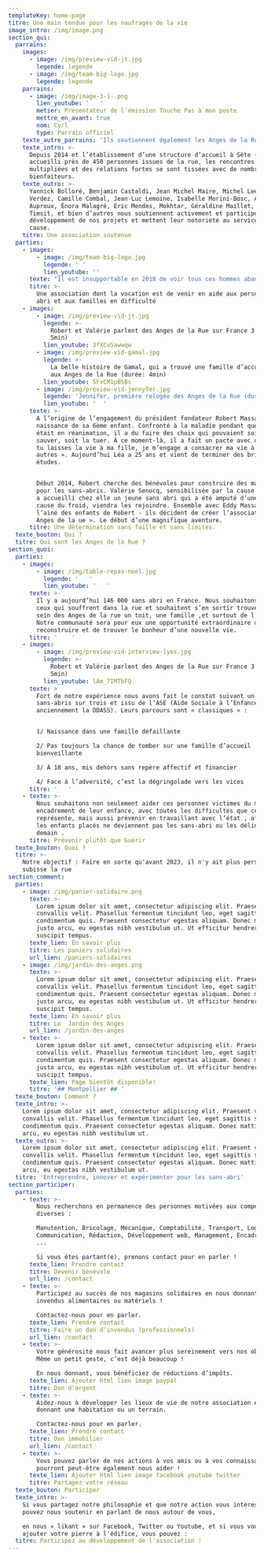 ```yaml
---
templateKey: home-page
titre: Une main tendue pour les naufragés de la vie
image_intro: /img/image.png
section_qui:
  parrains:
    images:
      - image: /img/preview-vid-jt.jpg
        legende: legende
      - image: /img/team-big-logo.jpg
        legende: legende
    parrains:
      - image: /img/image-3-1-.png
        lien_youtube: '   '
        metier: Présentateur de l'émission Touche Pas à mon poste
        mettre_en_avant: true
        nom: Cyrl
        type: Parrain officiel
    texte_autre_parrains: 'Ils soutiennent également les Anges de la Rue :'
    texte_intro: >-
      Depuis 2014 et l’établissement d’une structure d’accueil à Sète (34) ayant
      accueilli près de 450 personnes issues de la rue, les rencontres se sont
      multipliées et des relations fortes se sont tissées avec de nombreux
      bienfaiteurs.
    texte_outro: >-
      Yannick Bolloré, Benjamin Castaldi, Jean Michel Maire, Michel Leeb, Gilles
      Verdez, Camille Combal, Jean-Luc Lemoine, Isabelle Morini-Bosc, Agathe
      Auproux, Énora Malagré, Eric Mendes, Mokhtar, Géraldine Maillet, Patrick
      Timsit, et bien d’autres nous soutiennent activement et participent au
      développement de nos projets et mettent leur notoriété au service de notre
      cause.
    titre: Une association soutenue
  parties:
    - images:
        - image: /img/team-big-logo.jpg
          legende: ' '
          lien_youtube: ''
      texte: "Il est insupportable en 2018 de voir tous ces hommes abandonnés sur le trottoir. Nous voulons changer les choses et rendre ce monde plus fraternel et plus humain.\r\n\nComme le disait la chanson, « **Aujourd’hui, on a plus le droit d’avoir faim ni d’avoir froid**» Ils n’ont plus faim, grâce au fantastique travail de toutes les associations, mais il ont toujours aussi froid.\r\n\nLa rue est cruelle, c’est le royaume de l’insécurité et des addictions. On y vieillit très vite, et on en meurt.\r\n\nNous sommes là pour tous ceux qui montrent une réelle volonté de s’en sortir.\r\n\nNous leurs proposons d’être hébergé, nourri, et de partager avec nous une belle aventure au sein d’une grande famille où ils ne seront plus jamais seuls.\r\n\nL’un des principes des Anges de la Rue est la participation active ou chacun, en fonction de ses capacités et ses compétences, nous aide à construire un immense édifice de solidarité qui pourra en aider beaucoup d’autres."
      titre: >-
        Une association dont la vocation est de venir en aide aux personnes sans
        abri et aux familles en difficulté
    - images:
        - image: /img/preview-vid-jt.jpg
          legende: >-
            Robert et Valérie parlent des Anges de la Rue sur France 3 (durée:
            5min)
          lien_youtube: 3fXCv5awwqw
        - image: /img/preview-vid-gamal.jpg
          legende: >-
            La belle histoire de Gamal, qui a trouvé une famille d’accueil grâce
            aux Anges de la Rue (durée: 4min)
          lien_youtube: 5FxCM1pBSBs
        - image: /img/preview-vid-jennyfer.jpg
          legende: 'Jennifer, première relogée des Anges de la Rue (durée: 2min)'
          lien_youtube: '  '
      texte: >-
        A l’origine de l’engagement du président fondateur Robert Massaré: la
        naissance de sa 6ème enfant. Confronté à la maladie pendant que sa fille
        était en réanimation, il a du faire des choix qui pouvaient soit la
        sauver, soit la tuer. À ce moment-là, il a fait un pacte avec dieu: « Si
        tu laisses la vie à ma fille, je m’engage a consacrer ma vie à aider les
        autres ». Aujourd’hui Léa a 25 ans et vient de terminer des brillantes
        études.


        Début 2014, Robert cherche des bénévoles pour construire des maisons
        pour les sans-abris. Valérie Senocq, sensibilisée par la cause car elle
        a accueilli chez elle un jeune sans abri qui a été amputé d’une jambe à
        cause du froid, viendra les rejoindre. Ensemble avec Eddy Massaré -
        l’ainé des enfants de Robert - ils décident de créer l’association « Les
        Anges de la ue ». Le début d’une magnifique aventure.
      titre: Une détermination sans faille et sans limites.
  texte_bouton: Qui ?
  titre: Qui sont les Anges de la Rue ?
section_quoi:
  parties:
    - images:
        - image: /img/table-repas-noel.jpg
          legende: '   '
          lien_youtube: '   '
      texte: >-
        Il y a aujourd’hui 146 000 sans abri en France. Nous souhaitons que tous
        ceux qui souffrent dans la rue et souhaitent s’en sortir trouvent au
        sein des Anges de la rue un toit, une famille ,et surtout de l’amour.
        Notre communauté sera pour eux une opportunité extraordinaire de se
        reconstruire et de trouver le bonheur d’une nouvelle vie. 
      titre: '    '
    - images:
        - image: /img/preview-vid-interview-lyes.jpg
          legende: >-
            Robert et Valérie parlent des Anges de la Rue sur France 3 (durée:
            5min)
          lien_youtube: lAm_7IMTbFQ
      texte: >
        Fort de notre expérience nous avons fait le constat suivant un
        sans-abris sur trois et issu de l’ASE (Aide Sociale à l’Enfance,
        anciennement la DDASS). Leurs parcours sont « classiques » :


        1/ Naissance dans une famille défaillante

        2/ Pas toujours la chance de tomber sur une famille d’accueil
        bienveillante

        3/ À 18 ans, mis dehors sans repère affectif et financier

        4/ Face à l’adversité, c’est la dégringolade vers les vices
      titre: '   '
    - texte: >-
        Nous souhaitons non seulement aider ces personnes victimes du mauvais
        encadrement de leur enfance, avec toutes les difficultés que cela
        représente, mais aussi prévenir en travaillant avec l’état , afin que
        les enfants placés ne deviennent pas les sans-abri ou les délinquants de
        demain .
      titre: Prévenir plutôt que Guérir
  texte_bouton: Quoi ?
  titre: >-
    Notre objectif : Faire en sorte qu'avant 2023, il n'y ait plus personne qui
    subisse la rue
section_comment:
  parties:
    - image: /img/panier-solidaire.png
      texte: >-
        Lorem ipsum dolor sit amet, consectetur adipiscing elit. Praesent vel
        convallis velit. Phasellus fermentum tincidunt leo, eget sagittis sapien
        condimentum quis. Praesent consectetur egestas aliquam. Donec mattis
        justo arcu, eu egestas nibh vestibulum ut. Ut efficitur hendrerit dui
        suscipit tempus.
      texte_lien: En savoir plus
      titre: Les paniers solidaires
      url_lien: /paniers-solidaires
    - image: /img/jardin-des-anges.png
      texte: >-
        Lorem ipsum dolor sit amet, consectetur adipiscing elit. Praesent vel
        convallis velit. Phasellus fermentum tincidunt leo, eget sagittis sapien
        condimentum quis. Praesent consectetur egestas aliquam. Donec mattis
        justo arcu, eu egestas nibh vestibulum ut. Ut efficitur hendrerit dui
        suscipit tempus.
      texte_lien: En savoir plus
      titre: Le  Jardin des Anges
      url_lien: /jardin-des-anges
    - texte: >-
        Lorem ipsum dolor sit amet, consectetur adipiscing elit. Praesent vel
        convallis velit. Phasellus fermentum tincidunt leo, eget sagittis sapien
        condimentum quis. Praesent consectetur egestas aliquam. Donec mattis
        justo arcu, eu egestas nibh vestibulum ut. Ut efficitur hendrerit dui
        suscipit tempus.
      texte_lien: Page bientôt disponible!
      titre: '## Montpellier ## '
  texte_bouton: Comment ?
  texte_intro: >-
    Lorem ipsum dolor sit amet, consectetur adipiscing elit. Praesent vel
    convallis velit. Phasellus fermentum tincidunt leo, eget sagittis sapien
    condimentum quis. Praesent consectetur egestas aliquam. Donec mattis justo
    arcu, eu egestas nibh vestibulum ut.
  texte_outro: >-
    Lorem ipsum dolor sit amet, consectetur adipiscing elit. Praesent vel
    convallis velit. Phasellus fermentum tincidunt leo, eget sagittis sapien
    condimentum quis. Praesent consectetur egestas aliquam. Donec mattis justo
    arcu, eu egestas nibh vestibulum ut.
  titre: 'Entreprendre, innover et expérimenter pour les sans-abri'
section_participer:
  parties:
    - texte: >-
        Nous recherchons en permanence des personnes motivées aux compétences
        diverses :

        Manutention, Bricolage, Mécanique, Comptabilité, Transport, Logistique,
        Communication, Rédaction, Développement web, Management, Encadrement,
        ...

        Si vous êtes partant(e), prenons contact pour en parler !
      texte_lien: Prendre contact
      titre: Devenir bénévole
      url_lien: /contact
    - texte: >-
        Participez au succès de nos magasins solidaires en nous donnant vos
        invendus alimentaires ou matériels !

        Contactez-nous pour en parler.
      texte_lien: Prendre contact
      titre: Faire un don d’invendus (professionnels)
      url_lien: /contact
    - texte: >-
        Votre générosité nous fait avancer plus sereinement vers nos objectifs.
        Même un petit geste, c’est déjà beaucoup !

        En nous donnant, vous bénéficiez de réductions d’impôts.
      texte_lien: Ajouter html lien image paypal
      titre: Don d’argent
    - texte: >-
        Aidez-nous à développer les lieux de vie de notre association en nous
        donnant une habitation ou un terrain.

        Contactez-nous pour en parler.
      texte_lien: Prendre contact
      titre: Don immobilier
      url_lien: /contact
    - texte: >-
        Vous pouvez parler de nos actions à vos amis ou à vos connaissances, ils
        pourront peut-être également nous aider !
      texte_lien: Ajouter html lien image facebook youtube twitter
      titre: Partagez votre réseau
  texte_bouton: Participer
  texte_intro: >-
    Si vous partagez notre philosophie et que notre action vous intéresse, vous
    pouvez nous soutenir en parlant de nous autour de vous,

    en nous « likant » sur Facebook, Twitter ou Youtube, et si vous voulez
    ajouter votre pierre à l'édifice, vous pouvez :
  titre: Participez au développement de l'association !
---
```


